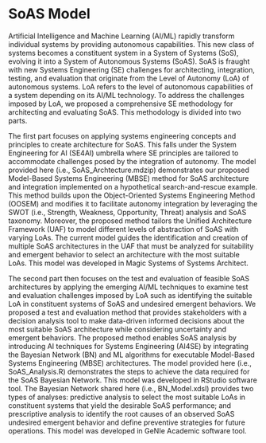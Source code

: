 # SoAS Model

Artificial Intelligence and Machine Learning (AI/ML) rapidly transform individual systems by providing autonomous capabilities. This new class of systems becomes a constituent system in a System of Systems (SoS), evolving it into a System of Autonomous Systems (SoAS). SoAS is fraught with new Systems Engineering (SE) challenges for architecting, integration, testing, and evaluation that originate from the Level of Autonomy (LoA) of autonomous systems. LoA refers to the level of autonomous capabilities of a system depending on its AI/ML technology. To address the challenges imposed by LoA, we proposed a comprehensive SE methodology for architecting and evaluating SoAS. This methodology is divided into two parts. 

The first part focuses on applying systems engineering concepts and principles to create architecture for SoAS. This falls under the System Engineering for AI (SE4AI) umbrella where SE principles are tailored to accommodate challenges posed by the integration of autonomy. The model provided here (i.e., SoAS_Archtecture.mdzip) demonstrates our proposed Model-Based Systems Engineering (MBSE) method for SoAS architecture and integration implemented on a hypothetical search-and-rescue example. This method builds upon the Object-Oriented Systems Engineering Method (OOSEM) and modifies it to facilitate autonomy integration by leveraging the SWOT (i.e., Strength, Weakness, Opportunity, Threat) analysis and SoAS taxonomy. Moreover, the proposed method tailors the Unified Architecture Framework (UAF) to model different levels of abstraction of SoAS with varying LoAs. The current model guides the identification and creation of multiple SoAS architectures in the UAF that must be analyzed for suitability and emergent behavior to select an architecture with the most suitable LoAs. This model was developed in Magic Systems of Systems Architect.

The second part then focuses on the test and evaluation of feasible SoAS architectures by applying the emerging AI/ML techniques to examine test and evaluation challenges imposed by LoA such as identifying the suitable LoA in constituent systems of SoAS and undesired emergent behaviors. We proposed a test and evaluation method that provides stakeholders with a decision analysis tool to make data-driven informed decisions about the most suitable SoAS architecture while considering uncertainty and emergent behaviors. The proposed method enables SoAS analysis by introducing AI techniques for Systems Engineering (AI4SE) by integrating the Bayesian Network (BN) and ML algorithms for executable Model-Based Systems Engineering (MBSE) architectures. The model provided here (i.e., SoAS_Analysis.R) demonstrates the steps to achieve the data required for the SoAS Bayesian Network. This model was developed in RStudio software tool. The Bayesian Network shared here (i.e., BN_Model.xdsl) provides two types of analyses: predictive analysis to select the most suitable LoAs in constituent systems that yield the desirable SoAS performance; and prescriptive analysis to identify the root causes of an observed SoAS undesired emergent behavior and define preventive strategies for future operations. This model was developed in GeNIe Academic software tool.


